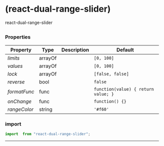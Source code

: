 #  (react-dual-range-slider)

react-dual-range-slider


## 



### Properties

| Property | Type | Description | Default |
| -------- | ---- | ----------- | ------- |
| *limits* | arrayOf |  | `[0, 100]`
| *values* | arrayOf |  | `[0, 100]`
| *lock* | arrayOf |  | `[false, false]`
| *reverse* | bool |  | `false`
| *formatFunc* | func |  | `function(value) { return value; }`
| *onChange* | func |  | `function() {}`
| *rangeColor* | string |  | `'#f60'`

### import

```jsx
import  from "react-dual-range-slider";
```

<hr/>
